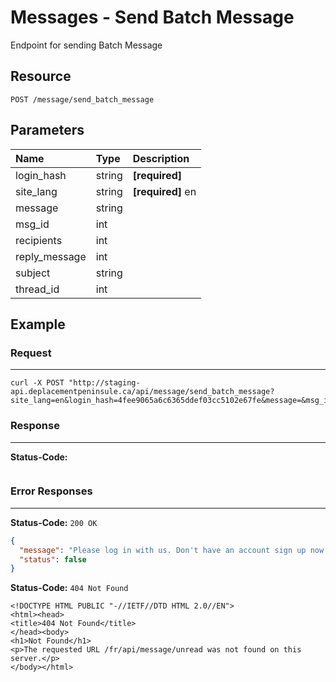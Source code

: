 # Messages - Send Batch Message

Endpoint for sending Batch Message

## Resource

```
POST /message/send_batch_message
```

## Parameters


Name              	| Type   	| Description
:------------------|:----------	|:--------------------
login_hash			|string		|**[required]** <user hash key>
site_lang		  	|string	 	|**[required]** en
message | string |
msg_id  | int |
recipients  | int |
reply_message | int |
subject | string |
thread_id | int |



## Example

### Request
***

```curl
curl -X POST "http://staging-api.deplacementpeninsule.ca/api/message/send_batch_message?site_lang=en&login_hash=4fee9065a6c6365ddef03cc5102e67fe&message=&msg_id=&recipients=&reply_message=&subject=&thread_id="
```

### Response
***

**Status-Code:**

```json

```


### Error Responses
***
<!--No Login Hash
With Login Hash and others filled in
With Login Hash and no data filled in-->
**Status-Code:** ```200 OK```


```json
{
  "message": "Please log in with us. Don't have an account sign up now!",
  "status": false
}
```

<!--No Site Language-->
**Status-Code:** ```404 Not Found```


```
<!DOCTYPE HTML PUBLIC "-//IETF//DTD HTML 2.0//EN">
<html><head>
<title>404 Not Found</title>
</head><body>
<h1>Not Found</h1>
<p>The requested URL /fr/api/message/unread was not found on this server.</p>
</body></html>
```
